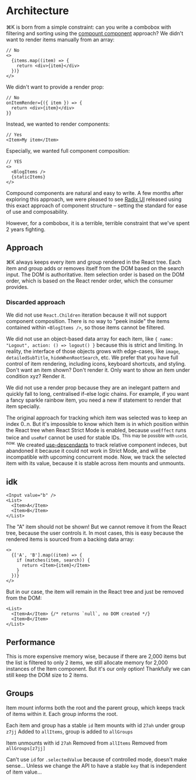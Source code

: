 # Architecture

⌘K is born from a simple constraint: can you write a combobox with filtering and sorting using the [compount component](https://kentcdodds.com/blog/compound-components-with-react-hooks) approach? We didn't want to render items manually from an array:

```tsx
// No
<>
  {items.map((item) => {
    return <div>{item}</div>
  })}
</>
```

We didn't want to provide a render prop:

```tsx
// No
onItemRender={({ item }) => {
  return <div>{item}</div>
}}
```

Instead, we wanted to render components:

```tsx
// Yes
<Item>My item</Item>
```

Especially, we wanted full component composition:

```tsx
// YES
<>
  <BlogItems />
  {staticItems}
</>
```

Compound components are natural and easy to write. A few months after exploring this approach, we were pleased to see [Radix UI](https://www.radix-ui.com) released using this exact approach of component structure – setting the standard for ease of use and composability.

However, for a combobox, it is a terrible, terrible constraint that we've spent 2 years fighting.

## Approach

⌘K always keeps every item and group rendered in the React tree. Each item and group adds or removes itself from the DOM based on the search input. The DOM is authoritative. Item selection order is based on the DOM order, which is based on the React render order, which the consumer provides.

### Discarded approach

We did not use `React.Children` iteration because it will not support component composition. There is no way to "peek inside" the items contained within `<BlogItems />`, so those items cannot be filtered.

We did not use an object-based data array for each item, like `{ name: "Logout", action: () => logout() }` because this is strict and limiting. In reality, the interface of those objects grows with edge-cases, like `image`, `detailedSubTitle`, `hideWhenRootSearch`, etc. We prefer that you have full control of item rendering, including icons, keyboard shortcuts, and styling. Don't want an item shown? Don't render it. Only want to show an item under condition xyz? Render it.

We did not use a render prop because they are an inelegant pattern and quickly fall to long, centralised if-else logic chains. For example, if you want a fancy sparkle rainbow item, you need a new if statement to render that item specially.

The original approach for tracking which item was selected was to keep an index 0..n. But it's impossible to know which Item is in which position within the React tree when React Strict Mode is enabled, because `useEffect` runs twice and `useRef` cannot be used for stable IDs. <sup>This may be possible with `useId`, now.</sup> We created [use-descendants](https://github.com/pacocoursey/use-descendants) to track relative component indeces, but abandoned it because it could not work in Strict Mode, and will be incompatible with upcoming concurrent mode. Now, we track the selected item with its value, because it is stable across item mounts and unmounts.

## idk

```tsx
<Input value="b" />
<List>
  <Item>A</Item>
  <Item>B</Item>
</List>
```

The "A" item should not be shown! But we cannot remove it from the React tree, because the user controls it. In most cases, this is easy because the rendered items is sourced from a backing data array:

```tsx
<>
  {['A', 'B'].map((item) => {
    if (matches(item, search)) {
      return <Item>{item}</Item>
    }
  })}
</>
```

But in our case, the item will remain in the React tree and just be removed from the DOM:

```tsx
<List>
  <Item>A</Item> {/* returns `null`, no DOM created */}
  <Item>B</Item>
</List>
```

## Performance

This is more expensive memory wise, because if there are 2,000 items but the list is filtered to only 2 items, we still allocate memory for 2,000 instances of the Item component. But it's our only option! Thankfully we can still keep the DOM size to 2 items.

## Groups

Item mount informs both the root and the parent group, which keeps track of items within it. Each group informs the root.

Each item and group has a stable `id`
Item mounts with id `27ah` under group `z7jj`
Added to `allItems`, group is added to `allGroups`

Item unmounts with id `27ah`
Removed from `allItems`
Removed from `allGroups[z7jj]`

Can't use `id` for `.selectedValue` because of controlled mode, doesn't make sense…
Unless we change the API to have a stable `key` that is independent of item value…
